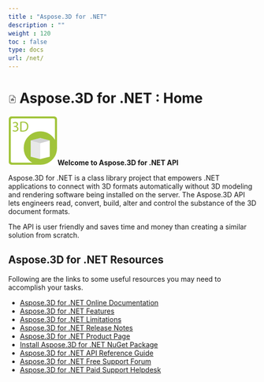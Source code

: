 ```yaml
---
title : "Aspose.3D for .NET" 
description : "" 
weight : 120 
toc : false
type: docs
url: /net/
---
```


# ![Home Page](home_page_16.png) Aspose.3D for .NET : Home 


![image](20119558.png)**Welcome to Aspose.3D for .NET API**

Aspose.3D for .NET is a class library project that empowers .NET applications to connect with 3D formats automatically without 3D modeling and rendering software being installed on the server. The Aspose.3D API lets engineers read, convert, build, alter and control the substance of the 3D document formats.

The API is user friendly and saves time and money than creating a similar solution from scratch.

## Aspose.3D for .NET Resources

Following are the links to some useful resources you may need to accomplish your tasks.

*   [Aspose.3D for .NET Online Documentation](https://docs2.aspose.com/3d/net/)
*   [Aspose.3D for .NET Features](https://docs2.aspose.com/3d/net/gettingstarted/product+overview#productoverview-richfeatures)
*   [Aspose.3D for .NET Limitations](https://docs2.aspose.com/3d/net/gettingstarted/installation#installation-systemrequirements)
*   [Aspose.3D for .NET Release Notes](https://docs2.aspose.com/3d/net/releasenotes/)
*   [Aspose.3D for .NET Product Page](https://products.aspose.com/3d/net)
*   [Install Aspose.3D for .NET NuGet Package](https://www.nuget.org/packages/Aspose.3D/)
*   [Aspose.3D for .NET API Reference Guide](https://apireference.aspose.com/net/3d)
*   [Aspose.3D for .NET Free Support Forum](https://forum.aspose.com/c/3d)
*   [Aspose.3D for .NET Paid Support Helpdesk](https://helpdesk.aspose.com/)

